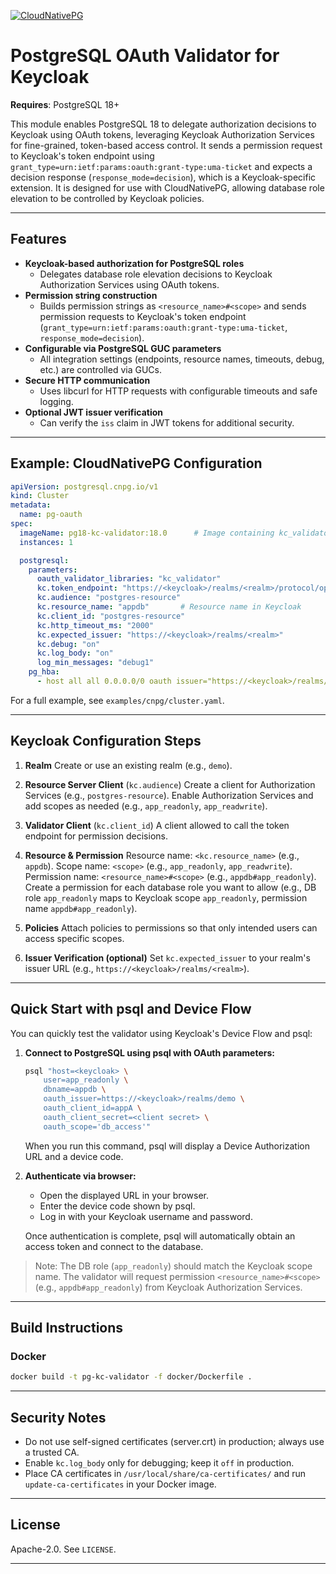 [![CloudNativePG](./logo/cloudnativepg.png)](https://cloudnative-pg.io/)

# PostgreSQL OAuth Validator for Keycloak

**Requires**: PostgreSQL 18+

This module enables PostgreSQL 18 to delegate authorization decisions to Keycloak using OAuth tokens, leveraging Keycloak Authorization Services for fine-grained, token-based access control.
It sends a permission request to Keycloak's token endpoint using `grant_type=urn:ietf:params:oauth:grant-type:uma-ticket` and expects a decision response (`response_mode=decision`), which is a Keycloak-specific extension.
It is designed for use with CloudNativePG, allowing database role elevation to be controlled by Keycloak policies.

---

## Features

- **Keycloak-based authorization for PostgreSQL roles**
  - Delegates database role elevation decisions to Keycloak Authorization Services using OAuth tokens.
- **Permission string construction**
  - Builds permission strings as `<resource_name>#<scope>` and sends permission requests to Keycloak's token endpoint (`grant_type=urn:ietf:params:oauth:grant-type:uma-ticket`, `response_mode=decision`).
- **Configurable via PostgreSQL GUC parameters**
  - All integration settings (endpoints, resource names, timeouts, debug, etc.) are controlled via GUCs.
- **Secure HTTP communication**
  - Uses libcurl for HTTP requests with configurable timeouts and safe logging.
- **Optional JWT issuer verification**
  - Can verify the `iss` claim in JWT tokens for additional security.

---

## Example: CloudNativePG Configuration

```yaml
apiVersion: postgresql.cnpg.io/v1
kind: Cluster
metadata:
  name: pg-oauth
spec:
  imageName: pg18-kc-validator:18.0      # Image containing kc_validator.so
  instances: 1

  postgresql:
    parameters:
      oauth_validator_libraries: "kc_validator"
      kc.token_endpoint: "https://<keycloak>/realms/<realm>/protocol/openid-connect/token"
      kc.audience: "postgres-resource"
      kc.resource_name: "appdb"       # Resource name in Keycloak
      kc.client_id: "postgres-resource"
      kc.http_timeout_ms: "2000"
      kc.expected_issuer: "https://<keycloak>/realms/<realm>"
      kc.debug: "on"
      kc.log_body: "on"
      log_min_messages: "debug1"
    pg_hba:
      - host all all 0.0.0.0/0 oauth issuer="https://<keycloak>/realms/<realm>" scope=db_access validator="kc_validator" delegate_ident_mapping=1
```

For a full example, see `examples/cnpg/cluster.yaml`.

---

## Keycloak Configuration Steps

1. **Realm**
   Create or use an existing realm (e.g., `demo`).

2. **Resource Server Client** (`kc.audience`)
   Create a client for Authorization Services (e.g., `postgres-resource`).
   Enable Authorization Services and add scopes as needed (e.g., `app_readonly`, `app_readwrite`).

3. **Validator Client** (`kc.client_id`)
   A client allowed to call the token endpoint for permission decisions.

4. **Resource & Permission**
   Resource name: `<kc.resource_name>` (e.g., `appdb`).
   Scope name: `<scope>` (e.g., `app_readonly`, `app_readwrite`).
   Permission name: `<resource_name>#<scope>` (e.g., `appdb#app_readonly`).
   Create a permission for each database role you want to allow (e.g., DB role `app_readonly` maps to Keycloak scope `app_readonly`, permission name `appdb#app_readonly`).

5. **Policies**
   Attach policies to permissions so that only intended users can access specific scopes.

6. **Issuer Verification (optional)**
   Set `kc.expected_issuer` to your realm's issuer URL (e.g., `https://<keycloak>/realms/<realm>`).

---

## Quick Start with psql and Device Flow

You can quickly test the validator using Keycloak's Device Flow and psql:

1. **Connect to PostgreSQL using psql with OAuth parameters:**

    ```bash
    psql "host=<keycloak> \
        user=app_readonly \
        dbname=appdb \
        oauth_issuer=https://<keycloak>/realms/demo \
        oauth_client_id=appA \
        oauth_client_secret=<client secret> \
        oauth_scope='db_access'"
    ```

    When you run this command, psql will display a Device Authorization URL and a device code.

2. **Authenticate via browser:**

    - Open the displayed URL in your browser.
    - Enter the device code shown by psql.
    - Log in with your Keycloak username and password.

    Once authentication is complete, psql will automatically obtain an access token and connect to the database.

> Note:
The DB role (`app_readonly`) should match the Keycloak scope name.
The validator will request permission `<resource_name>#<scope>` (e.g., `appdb#app_readonly`) from Keycloak Authorization Services.

---

## Build Instructions

### Docker

```bash
docker build -t pg-kc-validator -f docker/Dockerfile .
```

---

## Security Notes

- Do not use self-signed certificates (server.crt) in production; always use a trusted CA.
- Enable `kc.log_body` only for debugging; keep it `off` in production.
- Place CA certificates in `/usr/local/share/ca-certificates/` and run `update-ca-certificates` in your Docker image.

---

## License

Apache-2.0. See `LICENSE`.

---
